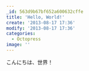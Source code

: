 ```yaml
---
_id: 563d9b67bf652a600632cffe
title: 'Hello, World!'
create: '2013-08-17 17:36'
modify: '2013-08-17 17:36'
categories:
  - Octopress
image: ''
---
```


こんにちは、世界！

